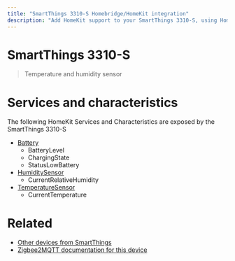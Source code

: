 ```yaml
---
title: "SmartThings 3310-S Homebridge/HomeKit integration"
description: "Add HomeKit support to your SmartThings 3310-S, using Homebridge, Zigbee2MQTT and homebridge-z2m."
---
```

<!---
This file has been GENERATED using src/docgen/docgen.ts
DO NOT EDIT THIS FILE MANUALLY!
-->
# SmartThings 3310-S
> Temperature and humidity sensor


# Services and characteristics
The following HomeKit Services and Characteristics are exposed by
the SmartThings 3310-S

* [Battery](../../battery.md)
  * BatteryLevel
  * ChargingState
  * StatusLowBattery
* [HumiditySensor](../../sensors.md)
  * CurrentRelativeHumidity
* [TemperatureSensor](../../sensors.md)
  * CurrentTemperature


# Related
* [Other devices from SmartThings](../index.md#smartthings)
* [Zigbee2MQTT documentation for this device](https://www.zigbee2mqtt.io/devices/3310-S.html)